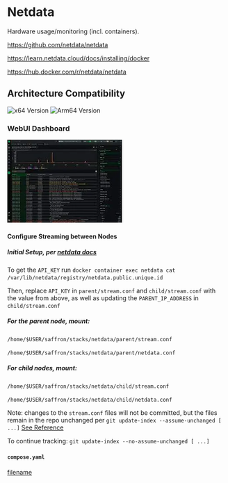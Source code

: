 # Netdata

Hardware usage/monitoring (incl. containers).

<https://github.com/netdata/netdata>

<https://learn.netdata.cloud/docs/installing/docker>

<https://hub.docker.com/r/netdata/netdata>

## Architecture Compatibility

![x64 Version](https://img.shields.io/docker/v/netdata/netdata/stable?arch=amd64&label=x64) ![Arm64 Version](https://img.shields.io/docker/v/netdata/netdata/stable?arch=arm64&label=arm64)

### WebUI Dashboard

![Netdata UI](../../resources/screenshots/netdata.webp)

#### Configure Streaming between Nodes

##### Initial Setup, per [netdata docs](https://learn.netdata.cloud/docs/streaming/streaming-configuration-reference)

To get the `API_KEY` run `docker container exec netdata cat /var/lib/netdata/registry/netdata.public.unique.id`

Then, replace `API_KEY` in `parent/stream.conf` and `child/stream.conf` with the value from above, as well as updating the `PARENT_IP_ADDRESS` in `child/stream.conf`

##### For the parent node, mount:

`/home/$USER/saffron/stacks/netdata/parent/stream.conf`

`/home/$USER/saffron/stacks/netdata/parent/netdata.conf`

##### For child nodes, mount:

`/home/$USER/saffron/stacks/netdata/child/stream.conf`

`/home/$USER/saffron/stacks/netdata/child/netdata.conf`

Note: changes to the `stream.conf` files will not be committed, but the files remain in the repo unchanged per `git update-index --assume-unchanged [ ...]` [See Reference](https://stackoverflow.com/questions/3319479/can-i-git-commit-a-file-and-ignore-its-content-changes)

To continue tracking: `git update-index --no-assume-unchanged [ ...]`

#### `compose.yaml`

[filename](compose.yaml ':include :type=code')